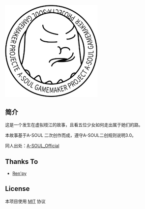 <img alt="micro logo" width="300" src="./assets/logo.png"/>

## 简介

这是一个发生在虚拟枝江的故事，且看五位少女如何走出属于她们的路。


本故事基于A-SOUL 二次创作而成，遵守A-SOUL二创规则说明3.0。

同人出处：[A-SOUL_Official](https://space.bilibili.com/703007996)

## Thanks To

* [Ren'py](https://github.com/renpy/renpy)

## License

本项目使用 [MIT](./LICENSE) 协议



